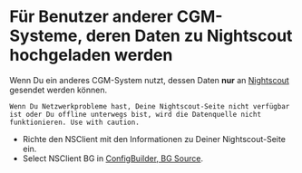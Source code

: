 # Für Benutzer anderer CGM-Systeme, deren Daten zu Nightscout hochgeladen werden

Wenn Du ein anderes CGM-System nutzt, dessen Daten **nur** an [Nightscout](https://nightscout.github.io/) gesendet werden können.

```{important}
Wenn Du Netzwerkprobleme hast, Deine Nightscout-Seite nicht verfügbar ist oder Du offline unterwegs bist, wird die Datenquelle nicht funktionieren. Use with caution.
```

-   Richte den NSClient mit den Informationen zu Deiner Nightscout-Seite ein.
-   Select NSClient BG in [ConfigBuilder, BG Source](#Config-Builder-bg-source).
